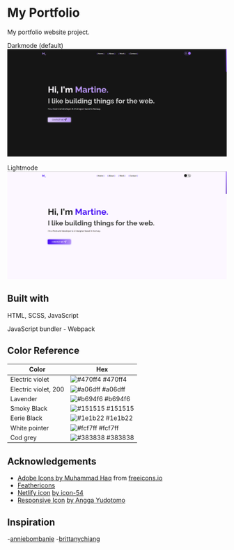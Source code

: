 # My Portfolio

My portfolio website project.

Darkmode (default)
![](./darkmode.png)

Lightmode
![](./lightmode.png)

## Built with

HTML, SCSS, JavaScript

JavaScript bundler - Webpack

## Color Reference

| Color                | Hex                                                              |
| -------------------- | ---------------------------------------------------------------- |
| Electric violet      | ![#470ff4](https://via.placeholder.com/10/470ff4?text=+) #470ff4 |
| Electric violet, 200 | ![#a06dff](https://via.placeholder.com/10/a06dff?text=+) #a06dff |
| Lavender             | ![#b694f6](https://via.placeholder.com/10/b694f6?text=+) #b694f6 |
| Smoky Black          | ![#151515](https://via.placeholder.com/10/151515?text=+) #151515 |
| Eerie Black          | ![#1e1b22](https://via.placeholder.com/10/1e1b22?text=+) #1e1b22 |
| White pointer        | ![#fcf7ff](https://via.placeholder.com/10/fcf7ff?text=+) #fcf7ff |
| Cod grey             | ![#383838](https://via.placeholder.com/10/383838?text=+) #383838 |

## Acknowledgements

- [Adobe Icons by Muhammad Haq](https://freeicons.io/profile/823) from [freeicons.io](https://freeicons.io)
- [Feathericons](https://github.com/feathericons/feather#feather)
- [Netlify icon](https://iconscout.com/icons/netlify) [by icon-54](https://iconscout.com/contributors/icon-54)
- [Responsive Icon](https://iconscout.com/icons/responsive) [by Angga Yudotomo](https://iconscout.com/contributors/anggavisual93)

## Inspiration

-[anniebombanie](https://anniebombanie.com/) -[brittanychiang](https://brittanychiang.com/)

